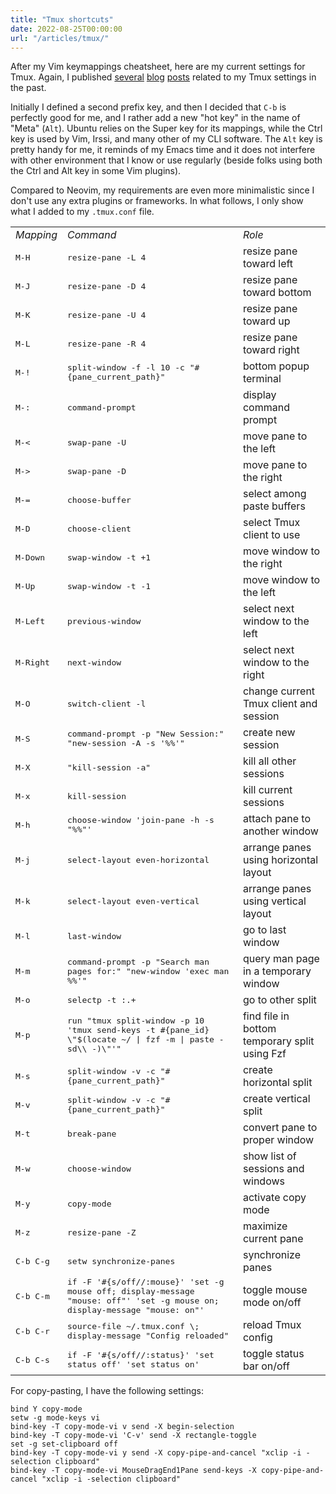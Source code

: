 ```yaml
---
title: "Tmux shortcuts"
date: 2022-08-25T00:00:00
url: "/articles/tmux/"
---
```


After my Vim keymappings cheatsheet, here are my current settings for Tmux. Again, I published [several](/post/customizing-iterm2/) [blog](/post/tmux-little-hacks/) [posts](/post/tmux-2021/) related to my Tmux settings in the past.

Initially I defined a second prefix key, and then I decided that `C-b` is perfectly good for me, and I rather add a new "hot key" in the name of "Meta" (`Alt`). Ubuntu relies on the Super key for its mappings, while the Ctrl key is used by Vim, Irssi, and many other of my CLI software. The `Alt` key is pretty handy for me, it reminds of my Emacs time and it does not interfere with other environment that I know or use regularly (beside folks using both the Ctrl and Alt key in some Vim plugins).

Compared to Neovim, my requirements are even more minimalistic since I don't use any extra plugins or frameworks. In what follows, I only show what I added to my `.tmux.conf` file.

<small>
<table border="0">
<tbody>
<tr>
<td><em>Mapping</em></td>
<td><em>Command</td>
<td><em>Role</em></td>
</tr>
<tr><td><kbd>M-H</kbd></td><td><kbd>resize-pane -L 4</kbd></td><td>resize pane toward left</td></tr>
<tr><td><kbd>M-J</kbd></td><td><kbd>resize-pane -D 4</kbd></td><td>resize pane toward bottom</td></tr>
<tr><td><kbd>M-K</kbd></td><td><kbd>resize-pane -U 4</kbd></td><td>resize pane toward up</td></tr>
<tr><td><kbd>M-L</kbd></td><td><kbd>resize-pane -R 4</kbd></td><td>resize pane toward right</td></tr>
<tr><td><kbd>M-!</kbd></td><td><kbd>split-window -f -l 10 -c "#{pane_current_path}"</kbd></td><td>bottom popup terminal</td></tr>
<tr><td><kbd>M-:</kbd></td><td><kbd>command-prompt</kbd></td><td>display command prompt</td></tr>
<tr><td><kbd>M-&lt;</kbd></td><td><kbd>swap-pane -U</kbd></td><td>move pane to the left</td></tr>
<tr><td><kbd>M-&gt;</kbd></td><td><kbd>swap-pane -D</kbd></td><td>move pane to the right</td></tr>
<tr><td><kbd>M-=</kbd></td><td><kbd>choose-buffer</kbd></td><td>select among paste buffers</td></tr>
<tr><td><kbd>M-D</kbd></td><td><kbd>choose-client</kbd></td><td>select Tmux client to use</td></tr>
<tr><td><kbd>M-Down</kbd></td><td><kbd>swap-window -t +1</kbd></td><td>move window to the right</td></tr>
<tr><td><kbd>M-Up</kbd></td><td><kbd>swap-window -t -1</kbd></td><td>move window to the left</td></tr>
<tr><td><kbd>M-Left</kbd></td><td><kbd>previous-window</kbd></td><td>select next window to the left</td></tr>
<tr><td><kbd>M-Right</kbd></td><td><kbd>next-window</kbd></td><td>select next window to the right</td></tr>
<tr><td><kbd>M-O</kbd></td><td><kbd>switch-client -l</kbd></td><td>change current Tmux client and session</td></tr>
<tr><td><kbd>M-S</kbd></td><td><kbd>command-prompt -p "New Session:" "new-session -A -s '%%'"</kbd></td><td>create new session</td></tr>
<tr><td><kbd>M-X</kbd></td><td><kbd>"kill-session -a"</kbd></td><td>kill all other sessions</td></tr>
<tr><td><kbd>M-x</kbd></td><td><kbd>kill-session</kbd></td><td>kill current sessions</td></tr>
<tr><td><kbd>M-h</kbd></td><td><kbd>choose-window 'join-pane -h -s "%%"'</kbd></td><td>attach pane to another window</td></tr>
<tr><td><kbd>M-j</kbd></td><td><kbd>select-layout even-horizontal</kbd></td><td>arrange panes using horizontal layout</td></tr>
<tr><td><kbd>M-k</kbd></td><td><kbd>select-layout even-vertical</kbd></td><td>arrange panes using vertical layout</td></tr>
<tr><td><kbd>M-l</kbd></td><td><kbd>last-window</kbd></td><td>go to last window</td></tr>
<tr><td><kbd>M-m</kbd></td><td><kbd>command-prompt -p "Search man pages for:" "new-window 'exec man %%'"</kbd></td><td>query man page in a temporary window</td></tr>
<tr><td><kbd>M-o</kbd></td><td><kbd>selectp -t :.+</kbd></td><td>go to other split</td></tr>
<tr><td><kbd>M-p</kbd></td><td><kbd>run "tmux split-window -p 10 'tmux send-keys -t #{pane_id} \"$(locate ~/ | fzf -m | paste -sd\\  -)\"'"</kbd></td><td>find file in bottom temporary split using Fzf</td></tr>
<tr><td><kbd>M-s</kbd></td><td><kbd>split-window -v -c "#{pane_current_path}"</kbd></td><td>create horizontal split</td></tr>
<tr><td><kbd>M-v</kbd></td><td><kbd>split-window -v -c "#{pane_current_path}"</kbd></td><td>create vertical split</td></tr>
<tr><td><kbd>M-t</kbd></td><td><kbd>break-pane</kbd></td><td>convert pane to proper window</td></tr>
<tr><td><kbd>M-w</kbd></td><td><kbd>choose-window</kbd></td><td>show list of sessions and windows</td></tr>
<tr><td><kbd>M-y</kbd></td><td><kbd>copy-mode</kbd></td><td>activate copy mode</td></tr>
<tr><td><kbd>M-z</kbd></td><td><kbd>resize-pane -Z</kbd></td><td>maximize current pane</td></tr>
<tr><td><kbd>C-b C-g</kbd></td><td><kbd>setw synchronize-panes</kbd></td><td>synchronize panes</td></tr>
<tr><td><kbd>C-b C-m</kbd></td><td><kbd>if -F '#{s/off//:mouse}' 'set -g mouse off; display-message "mouse: off"' 'set -g mouse on; display-message "mouse: on"'</kbd></td><td>toggle mouse mode on/off</td></tr>
<tr><td><kbd>C-b C-r</kbd></td><td><kbd>source-file ~/.tmux.conf \; display-message "Config reloaded"</kbd></td><td>reload Tmux config</td></tr>
<tr><td><kbd>C-b C-s</kbd></td><td><kbd>if -F '#{s/off//:status}' 'set status off' 'set status on'</kbd></td><td>toggle status bar on/off</td></tr>
</tbody>
</table>
</small>

For copy-pasting, I have the following settings:

```
bind Y copy-mode
setw -g mode-keys vi
bind-key -T copy-mode-vi v send -X begin-selection
bind-key -T copy-mode-vi 'C-v' send -X rectangle-toggle
set -g set-clipboard off
bind-key -T copy-mode-vi y send -X copy-pipe-and-cancel "xclip -i -selection clipboard"
bind-key -T copy-mode-vi MouseDragEnd1Pane send-keys -X copy-pipe-and-cancel "xclip -i -selection clipboard"
```
